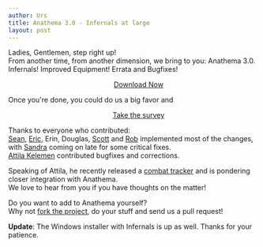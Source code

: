```yaml
---
author: Urs
title: Anathema 3.0 - Infernals at large
layout: post
---
```


Ladies, Gentlemen, step right up!  
From another time, from another dimension, we bring to you: Anathema 3.0.  
Infernals! Improved Equipment! Errata and Bugfixes!  

<ul><center><a href="http://sourceforge.net/project/platformdownload.php?group_id=122320">Download Now</a></center></ul>

Once you're done, you could do us a big favor and   
<ul><center><a href="https://docs.google.com/spreadsheet/viewform?hl=en_GB&formkey=dFBaLWF6bnBtS0U5YUowR3hZMS1pOWc6MQ#gid=0">Take the survey</a></center></ul>

Thanks to everyone who contributed:  
[Sean](http://github.com/JMobius), [Eric](http://github.com/ericastor), Erin, Douglas, [Scott](http://github.com/the-smith) and [Rob](http://github.com/rlrutherford) implemented most of the changes,
with [Sandra](http://github.com/vestrial) coming on late for some critical fixes.  
[Attila Kelemen](http://github.com/kelemen) contributed bugfixes and corrections.

Speaking of Attila, he recently released a [combat tracker](https://github.com/kelemen/ExaltedCombat) and is pondering closer integration with Anathema.  
We love to hear from you if you have thoughts on the matter!

Do you want to add to Anathema yourself?  
Why not [fork the project](http://github.com/anathema/anathema), do your stuff and send us a pull request!

**Update**: The Windows installer with Infernals is up as well. Thanks for your patience.